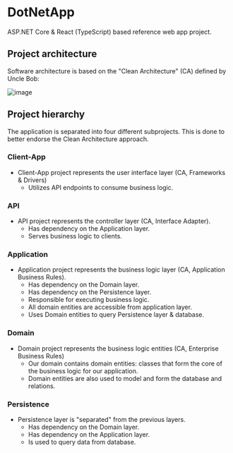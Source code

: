 # DotNetApp

ASP.NET Core & React (TypeScript) based reference web app project.

## Project architecture 

Software architecture is based on the "Clean Architecture" (CA) defined by Uncle Bob:

![image](https://user-images.githubusercontent.com/10494986/139955997-b575c13e-f631-4f61-b289-c9e25d409d2b.png)

## Project hierarchy

The application is separated into four different subprojects. This is done to better endorse the Clean Architecture approach.

### Client-App
* Client-App project represents the user interface layer (CA, Frameworks & Drivers)
  * Utilizes API endpoints to consume business logic.

### API 
* API project represents the controller layer (CA, Interface Adapter).
  * Has dependency on the Application layer.
  * Serves business logic to clients.
    
### Application
* Application project represents the business logic layer (CA, Application Business Rules).
  * Has dependency on the Domain layer.
  * Has dependency on the Persistence layer.
  * Responsible for executing business logic.
  * All domain entities are accessible from application layer.
  * Uses Domain entities to query Persistence layer & database.
    
### Domain 
* Domain project represents the business logic entities (CA, Enterprise Business Rules)
  * Our domain contains domain entities: classes that form the core of the business logic for our application.
  * Domain entities are also used to model and form the database and relations.
    
### Persistence
* Persistence layer is "separated" from the previous layers.
  * Has dependency on the Domain layer.
  * Has dependency on the Application layer.
  * Is used to query data from database.

